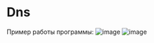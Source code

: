 # Dns
Пример работы программы:
![image](https://user-images.githubusercontent.com/70899508/171874235-66372bc1-1f55-4c59-8418-0955d4efd785.png)
![image](https://user-images.githubusercontent.com/70899508/171874317-e80d9a28-4217-4e8b-8336-4976d814ef74.png)
